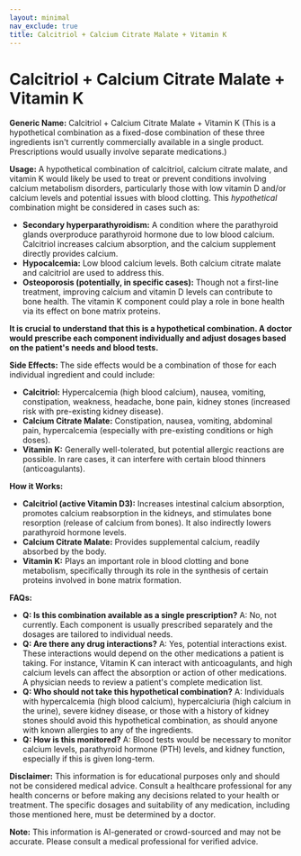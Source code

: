 ```yaml
---
layout: minimal
nav_exclude: true
title: Calcitriol + Calcium Citrate Malate + Vitamin K
---
```


# Calcitriol + Calcium Citrate Malate + Vitamin K

**Generic Name:** Calcitriol + Calcium Citrate Malate + Vitamin K (This is a hypothetical combination as a fixed-dose combination of these three ingredients isn't currently commercially available in a single product.  Prescriptions would usually involve separate medications.)

**Usage:**  A hypothetical combination of calcitriol, calcium citrate malate, and vitamin K would likely be used to treat or prevent conditions involving calcium metabolism disorders, particularly those with low vitamin D and/or calcium levels and potential issues with blood clotting. This *hypothetical* combination might be considered in cases such as:

* **Secondary hyperparathyroidism:**  A condition where the parathyroid glands overproduce parathyroid hormone due to low blood calcium.  Calcitriol increases calcium absorption, and the calcium supplement directly provides calcium.
* **Hypocalcemia:** Low blood calcium levels.  Both calcium citrate malate and calcitriol are used to address this.
* **Osteoporosis (potentially, in specific cases):**  Though not a first-line treatment, improving calcium and vitamin D levels can contribute to bone health.  The vitamin K component could play a role in bone health via its effect on bone matrix proteins.

**It is crucial to understand that this is a hypothetical combination.  A doctor would prescribe each component individually and adjust dosages based on the patient's needs and blood tests.**

**Side Effects:** The side effects would be a combination of those for each individual ingredient and could include:

* **Calcitriol:** Hypercalcemia (high blood calcium), nausea, vomiting, constipation, weakness, headache, bone pain, kidney stones (increased risk with pre-existing kidney disease).
* **Calcium Citrate Malate:** Constipation, nausea, vomiting, abdominal pain, hypercalcemia (especially with pre-existing conditions or high doses).
* **Vitamin K:**  Generally well-tolerated, but potential allergic reactions are possible.  In rare cases, it can interfere with certain blood thinners (anticoagulants).


**How it Works:**

* **Calcitriol (active Vitamin D3):** Increases intestinal calcium absorption, promotes calcium reabsorption in the kidneys, and stimulates bone resorption (release of calcium from bones).  It also indirectly lowers parathyroid hormone levels.
* **Calcium Citrate Malate:** Provides supplemental calcium, readily absorbed by the body.
* **Vitamin K:**  Plays an important role in blood clotting and bone metabolism, specifically through its role in the synthesis of certain proteins involved in bone matrix formation.

**FAQs:**

* **Q: Is this combination available as a single prescription?** A: No, not currently. Each component is usually prescribed separately and the dosages are tailored to individual needs.
* **Q: Are there any drug interactions?** A:  Yes, potential interactions exist.  These interactions would depend on the other medications a patient is taking.  For instance, Vitamin K can interact with anticoagulants, and high calcium levels can affect the absorption or action of other medications.  A physician needs to review a patient's complete medication list.
* **Q: Who should not take this hypothetical combination?** A: Individuals with hypercalcemia (high blood calcium), hypercalciuria (high calcium in the urine), severe kidney disease, or those with a history of kidney stones should avoid this hypothetical combination, as should anyone with known allergies to any of the ingredients.
* **Q: How is this monitored?** A: Blood tests would be necessary to monitor calcium levels, parathyroid hormone (PTH) levels, and kidney function, especially if this is given long-term.

**Disclaimer:** This information is for educational purposes only and should not be considered medical advice.  Consult a healthcare professional for any health concerns or before making any decisions related to your health or treatment.  The specific dosages and suitability of any medication, including those mentioned here, must be determined by a doctor.


**Note:** This information is AI-generated or crowd-sourced and may not be accurate. Please consult a medical professional for verified advice.